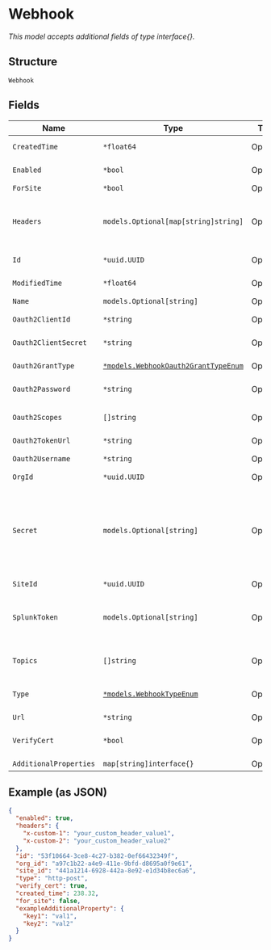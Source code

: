 
# Webhook

*This model accepts additional fields of type interface{}.*

## Structure

`Webhook`

## Fields

| Name | Type | Tags | Description |
|  --- | --- | --- | --- |
| `CreatedTime` | `*float64` | Optional | When the object has been created, in epoch |
| `Enabled` | `*bool` | Optional | Whether webhook is enabled<br>**Default**: `true` |
| `ForSite` | `*bool` | Optional | - |
| `Headers` | `models.Optional[map[string]string]` | Optional | If `type`=`http-post`, additional custom HTTP headers to add. The headers name and value must be string, total bytes of headers name and value must be less than 1000 |
| `Id` | `*uuid.UUID` | Optional | Unique ID of the object instance in the Mist Organnization |
| `ModifiedTime` | `*float64` | Optional | When the object has been modified for the last time, in epoch |
| `Name` | `models.Optional[string]` | Optional | Name of the webhook |
| `Oauth2ClientId` | `*string` | Optional | Required when `oauth2_grant_type`==`client_credentials` |
| `Oauth2ClientSecret` | `*string` | Optional | Required when `oauth2_grant_type`==`client_credentials` |
| `Oauth2GrantType` | [`*models.WebhookOauth2GrantTypeEnum`](../../doc/models/webhook-oauth-2-grant-type-enum.md) | Optional | required when `type`==`oauth2`. enum: `client_credentials`, `password` |
| `Oauth2Password` | `*string` | Optional | Required when `oauth2_grant_type`==`password` |
| `Oauth2Scopes` | `[]string` | Optional | Required when `type`==`oauth2`, if provided, will be used in the token request |
| `Oauth2TokenUrl` | `*string` | Optional | Required when `type`==`oauth2` |
| `Oauth2Username` | `*string` | Optional | Required when `oauth2_grant_type`==`password` |
| `OrgId` | `*uuid.UUID` | Optional | - |
| `Secret` | `models.Optional[string]` | Optional | Only if `type`=`http-post`<br><br>when `secret` is provided, two  HTTP headers will be added:<br><br>* X-Mist-Signature-v2: HMAC_SHA256(secret, body)<br>* X-Mist-Signature: HMAC_SHA1(secret, body) |
| `SiteId` | `*uuid.UUID` | Optional | - |
| `SplunkToken` | `models.Optional[string]` | Optional | Required if `type`=`splunk`. If splunk_token is not defined for a type Splunk webhook, it will not send, regardless if the webhook receiver is configured to accept it.' |
| `Topics` | `[]string` | Optional | List of supported webhook topics available with the API Call [List Webhook Topics](../../doc/controllers/constants-definitions.md#list-webhook-topics) |
| `Type` | [`*models.WebhookTypeEnum`](../../doc/models/webhook-type-enum.md) | Optional | enum: `aws-sns`, `google-pubsub`, `http-post`, `oauth2`, `splunk`<br>**Default**: `"http-post"` |
| `Url` | `*string` | Optional | - |
| `VerifyCert` | `*bool` | Optional | When url uses HTTPS, whether to verify the certificate<br>**Default**: `true` |
| `AdditionalProperties` | `map[string]interface{}` | Optional | - |

## Example (as JSON)

```json
{
  "enabled": true,
  "headers": {
    "x-custom-1": "your_custom_header_value1",
    "x-custom-2": "your_custom_header_value2"
  },
  "id": "53f10664-3ce8-4c27-b382-0ef66432349f",
  "org_id": "a97c1b22-a4e9-411e-9bfd-d8695a0f9e61",
  "site_id": "441a1214-6928-442a-8e92-e1d34b8ec6a6",
  "type": "http-post",
  "verify_cert": true,
  "created_time": 238.32,
  "for_site": false,
  "exampleAdditionalProperty": {
    "key1": "val1",
    "key2": "val2"
  }
}
```

